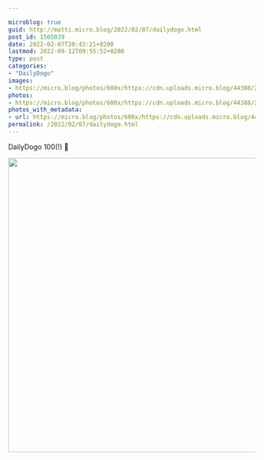 ```yaml
---

microblog: true
guid: http://matti.micro.blog/2022/02/07/dailydogo.html
post_id: 1505039
date: 2022-02-07T20:43:21+0200
lastmod: 2022-09-12T09:55:52+0200
type: post
categories:
- "DailyDogo"
images:
- https://micro.blog/photos/600x/https://cdn.uploads.micro.blog/44388/2022/35708e5999.jpg
photos:
- https://micro.blog/photos/600x/https://cdn.uploads.micro.blog/44388/2022/35708e5999.jpg
photos_with_metadata:
- url: https://micro.blog/photos/600x/https://cdn.uploads.micro.blog/44388/2022/35708e5999.jpg
permalink: /2022/02/07/dailydogo.html
---
```

DailyDogo 100(!) 🐶

<img src="/media/uploads/2022/35708e5999.jpg" width="599" height="600" alt="" />
